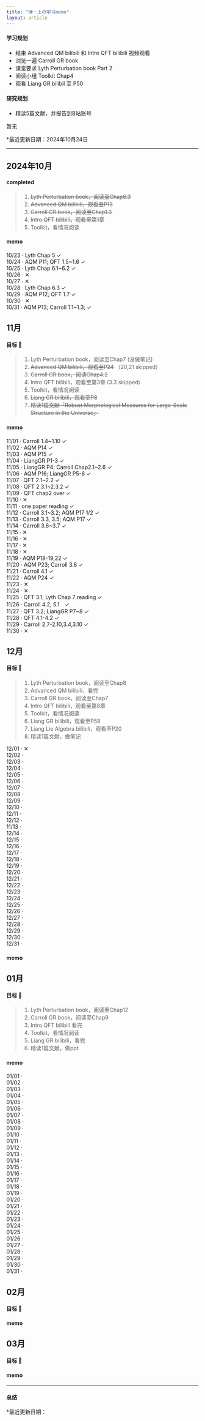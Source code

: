 ```yaml
---
title: "博一上の学习memo"
layout: article
---
```




#### 学习规划
- 结束 Advanced QM bilibili 和 Intro QFT bilibili 视频观看
- 浏览一遍 Carroll GR book
- 课堂要求 Lyth Perturbation book Part 2
- 阅读小组 Toolkit Chap4
- 观看 Liang GR bilibil 至 P50

#### 研究规划
- 精读5篇文献，并报告到B站账号

暂无

*最近更新日期：2024年10月24日

---

## 2024年10月

#### completed
> 1. ~~Lyth Perturbation book，阅读至Chap6.3~~
> 2. ~~Advanced QM bilibili，观看至P13~~
> 3. ~~Carroll GR book，阅读至Chap1.3~~
> 4. ~~Intro QFT bilibili，观看至第1章~~
> 5. Toolkit，看情况阅读

#### memo
10/23 · Lyth Chap 5 &#10003;
<br>10/24 · AQM P11; QFT 1.5~1.6 &#10003;
<br>10/25 · Lyth Chap 6.1~6.2 &#10003;
<br>10/26 · &#10005;
<br>10/27 · &#10005; 
<br>10/28 · Lyth Chap 6.3 &#10003;
<br>10/29 · AQM P12; QFT 1.7 &#10003;
<br>10/30 · &#10005;
<br>10/31 · AQM P13; Carroll 1.1~1.3;  &#10003;

## 11月

#### 目标 🎯

> 1. Lyth Perturbation book，阅读至Chap7 (没做笔记)
> 2. ~~Advanced QM bilibili，观看至P24~~ （20,21 skipped）
> 3. ~~Carroll GR book，阅读Chap4.2~~
> 4. Intro QFT bilibili，观看至第3章 (3.3 skipped)
> 5. Toolkit，看情况阅读
> 6. ~~Liang GR bilibili，观看至P8~~
> 7. ~~精读1篇文献「Robust Morphological Measures for Large-Scale Structure in the Universe」~~

#### memo

11/01 · Carroll 1.4~1.10 &#10003;
<br>11/02 · AQM P14 &#10003;
<br>11/03 · AQM P15 &#10003;
<br>11/04 · LiangGR P1-3 &#10003;
<br>11/05 · LiangGR P4;  Carroll Chap2.1~2.6 &#10003;
<br>11/06 · AQM P16; LiangGR P5-6 &#10003;
<br>11/07 · QFT 2.1~2.2  &#10003;
<br>11/08 · QFT 2.3.1~2.3.2 &#10003;
<br>11/09 · QFT chap2 over &#10003;
<br>11/10 · &#10005; 
<br>11/11 · one paper reading &#10003;
<br>11/12 · Carroll 3.1~3.2; AQM P17 1/2 &#10003;
<br>11/13 · Carroll 3.3, 3.5; AQM P17  &#10003;
<br>11/14 · Carroll 3.6~3.7 &#10003;
<br>11/15 · &#10005; 
<br>11/16 · &#10005; 
<br>11/17 · &#10005; 
<br>11/18 · &#10005; 
<br>11/19 · AQM P18-19,22 &#10003;
<br>11/20 · AQM P23; Carroll 3.8 &#10003;
<br>11/21 · Carroll 4.1 &#10003;
<br>11/22 · AQM P24 &#10003;
<br>11/23 · &#10005; 
<br>11/24 · &#10005; 
<br>11/25 · QFT 3.1; Lyth Chap 7 reading &#10003;
<br>11/26 · Carroll 4.2, 5.1　&#10003;
<br>11/27 · QFT 3.2; LiangGR P7~8 &#10003;
<br>11/28 · QFT 4.1-4.2 &#10003;
<br>11/29 · Carroll 2.7-2.10,3.4,3.10   &#10003; 
<br>11/30 · &#10005;   

## 12月
#### 目标 🎯

> 1. Lyth Perturbation book，阅读至Chap8
> 2. Advanced QM bilibili，看完
> 3. Carroll GR book，阅读至Chap7
> 4. Intro QFT bilibili，观看至第8章 
> 5. Toolkit，看情况阅读
> 6. Liang GR bilibili，观看至P58
> 7. Liang Lie Algebra bilibili，观看至P20
> 7. 精读1篇文献，做笔记

12/01 · &#10005;
<br>12/02 ·
<br>12/03 ·
<br>12/04 ·
<br>12/05 ·
<br>12/06 ·
<br>12/07 ·
<br>12/08 ·
<br>12/09 ·
<br>12/10 ·
<br>12/11 ·
<br>12/12 ·
<br>11/13 ·
<br>12/14 ·
<br>12/15 ·
<br>12/16 ·
<br>12/17 ·
<br>12/18 ·
<br>12/19 ·
<br>12/20 ·
<br>12/21 ·
<br>12/22 ·
<br>12/23 ·
<br>12/24 ·
<br>12/25 ·
<br>12/26 ·
<br>12/27 ·
<br>12/28 ·
<br>12/29 ·
<br>12/30 ·
<br>12/31 ·


#### memo

## 01月
#### 目标 🎯
> 1. Lyth Perturbation book，阅读至Chap12
> 3. Carroll GR book，阅读至Chap9
> 4. Intro QFT bilibili 看完
> 5. Toolkit，看情况阅读
> 6. Liang GR bilibili，看完
> 7. 精读1篇文献，做ppt　


#### memo

01/01 · 
<br>01/02 ·
<br>01/03 ·
<br>01/04 ·
<br>01/05 ·
<br>01/06 ·
<br>01/07 ·
<br>01/08 ·
<br>01/09 ·
<br>01/10 ·
<br>01/11 ·
<br>01/12 ·
<br>01/13 ·
<br>01/14 ·
<br>01/15 ·
<br>01/16 ·
<br>01/17 ·
<br>01/18 ·
<br>01/19 ·
<br>01/20 ·
<br>01/21 ·
<br>01/22 ·
<br>01/23 ·
<br>01/24 ·
<br>01/25 ·
<br>01/26 ·
<br>01/27 ·
<br>01/28 ·
<br>01/29 ·
<br>01/30 ·
<br>01/31 ·

## 02月
#### 目标 🎯
#### memo

## 03月
#### 目标 🎯
#### memo


---

#### 总结


*最近更新日期：